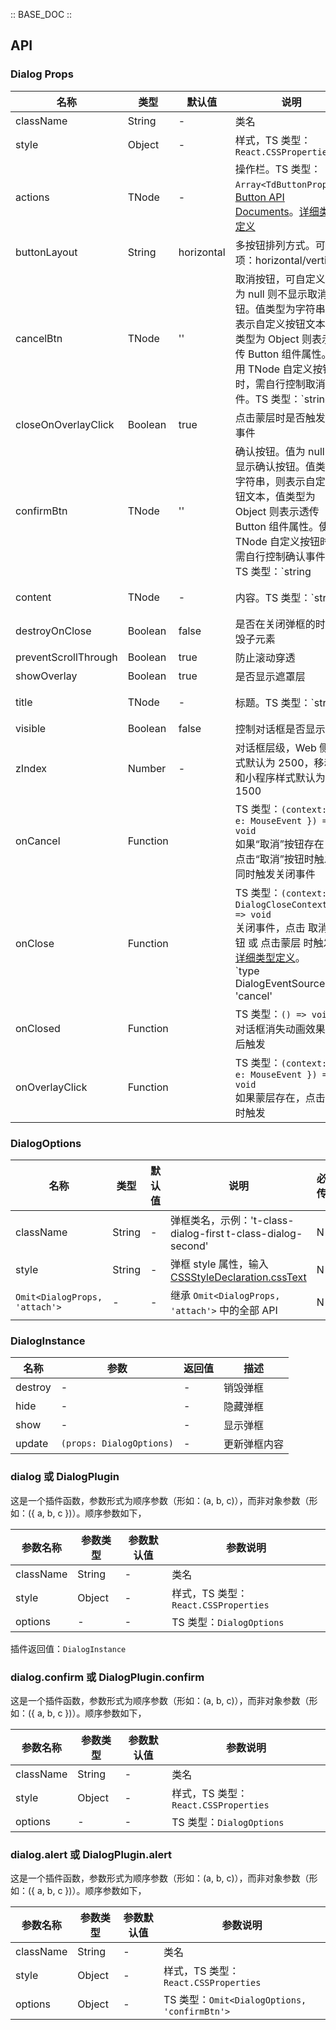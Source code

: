 :: BASE_DOC ::

## API
### Dialog Props

名称 | 类型 | 默认值 | 说明 | 必传
-- | -- | -- | -- | --
className | String | - | 类名 | N
style | Object | - | 样式，TS 类型：`React.CSSProperties` | N
actions | TNode | - | 操作栏。TS 类型：`Array<TdButtonProps>`，[Button API Documents](./button?tab=api)。[详细类型定义](https://github.com/TDesignOteam/tdesign-mobile-react/tree/develop/src/dialog/type.ts) | N
buttonLayout | String | horizontal | 多按钮排列方式。可选项：horizontal/vertical | N
cancelBtn | TNode | '' | 取消按钮，可自定义。值为 null 则不显示取消按钮。值类型为字符串，则表示自定义按钮文本，值类型为 Object 则表示透传 Button 组件属性。使用 TNode 自定义按钮时，需自行控制取消事件。TS 类型：`string | ButtonProps | TNode`，[Button API Documents](./button?tab=api)。[通用类型定义](https://github.com/TDesignOteam/tdesign-mobile-react/blob/develop/src/common.ts)。[详细类型定义](https://github.com/TDesignOteam/tdesign-mobile-react/tree/develop/src/dialog/type.ts) | N
closeOnOverlayClick | Boolean | true | 点击蒙层时是否触发关闭事件 | N
confirmBtn | TNode | '' | 确认按钮。值为 null 则不显示确认按钮。值类型为字符串，则表示自定义按钮文本，值类型为 Object 则表示透传 Button 组件属性。使用 TNode 自定义按钮时，需自行控制确认事件。TS 类型：`string | ButtonProps | TNode`。[通用类型定义](https://github.com/TDesignOteam/tdesign-mobile-react/blob/develop/src/common.ts) | N
content | TNode | - | 内容。TS 类型：`string | TNode`。[通用类型定义](https://github.com/TDesignOteam/tdesign-mobile-react/blob/develop/src/common.ts) | N
destroyOnClose | Boolean | false | 是否在关闭弹框的时候销毁子元素 | N
preventScrollThrough | Boolean | true | 防止滚动穿透 | N
showOverlay | Boolean | true | 是否显示遮罩层 | N
title | TNode | - | 标题。TS 类型：`string | TNode`。[通用类型定义](https://github.com/TDesignOteam/tdesign-mobile-react/blob/develop/src/common.ts) | N
visible | Boolean | false | 控制对话框是否显示 | N
zIndex | Number | - | 对话框层级，Web 侧样式默认为 2500，移动端和小程序样式默认为 1500 | N
onCancel | Function |  | TS 类型：`(context: { e: MouseEvent }) => void`<br/>如果“取消”按钮存在，则点击“取消”按钮时触发，同时触发关闭事件 | N
onClose | Function |  | TS 类型：`(context: DialogCloseContext) => void`<br/>关闭事件，点击 取消按钮 或 点击蒙层 时触发。[详细类型定义](https://github.com/TDesignOteam/tdesign-mobile-react/tree/develop/src/dialog/type.ts)。<br/>`type DialogEventSource = 'cancel' | 'overlay'`<br/><br/>`interface DialogCloseContext { trigger: DialogEventSource; e: MouseEvent }`<br/> | N
onClosed | Function |  | TS 类型：`() => void`<br/>对话框消失动画效果结束后触发 | N
onOverlayClick | Function |  | TS 类型：`(context: { e: MouseEvent }) => void`<br/>如果蒙层存在，点击蒙层时触发 | N

### DialogOptions

名称 | 类型 | 默认值 | 说明 | 必传
-- | -- | -- | -- | --
className | String | - | 弹框类名，示例：'t-class-dialog-first t-class-dialog-second' | N
style | String | - | 弹框 style 属性，输入 [CSSStyleDeclaration.cssText](https://developer.mozilla.org/en-US/docs/Web/API/CSSStyleDeclaration/cssText) | N
`Omit<DialogProps, 'attach'>` | - | - | 继承 `Omit<DialogProps, 'attach'>` 中的全部 API | N

### DialogInstance

名称 | 参数 | 返回值 | 描述
-- | -- | -- | --
destroy | - | - | 销毁弹框
hide | - | - | 隐藏弹框
show | - | - | 显示弹框
update | `(props: DialogOptions)` | - | 更新弹框内容

### dialog 或 DialogPlugin

这是一个插件函数，参数形式为顺序参数（形如：(a, b, c)），而非对象参数（形如：({ a, b, c })）。顺序参数如下，

参数名称 | 参数类型 | 参数默认值 | 参数说明
-- | -- | -- | --
className | String | - | 类名 | N
style | Object | - | 样式，TS 类型：`React.CSSProperties` | N
options | - | - | TS 类型：`DialogOptions`

插件返回值：`DialogInstance`

### dialog.confirm 或 DialogPlugin.confirm

这是一个插件函数，参数形式为顺序参数（形如：(a, b, c)），而非对象参数（形如：({ a, b, c })）。顺序参数如下，

参数名称 | 参数类型 | 参数默认值 | 参数说明
-- | -- | -- | --
className | String | - | 类名 | N
style | Object | - | 样式，TS 类型：`React.CSSProperties` | N
options | - | - | TS 类型：`DialogOptions`

### dialog.alert 或 DialogPlugin.alert

这是一个插件函数，参数形式为顺序参数（形如：(a, b, c)），而非对象参数（形如：({ a, b, c })）。顺序参数如下，

参数名称 | 参数类型 | 参数默认值 | 参数说明
-- | -- | -- | --
className | String | - | 类名 | N
style | Object | - | 样式，TS 类型：`React.CSSProperties` | N
options | Object | - | TS 类型：`Omit<DialogOptions, 'confirmBtn'>`
